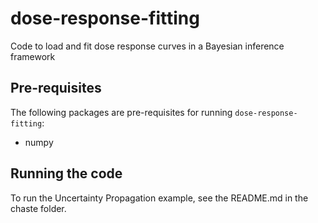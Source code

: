 # dose-response-fitting
Code to load and fit dose response curves in a Bayesian inference framework

## Pre-requisites

The following packages are pre-requisites for running `dose-response-fitting`:
 * numpy

## Running the code



To run the Uncertainty Propagation example, see the README.md in the chaste folder.
